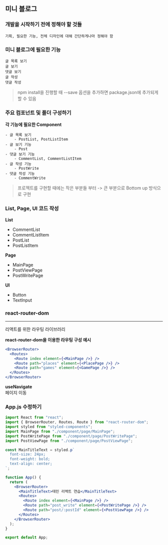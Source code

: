 ## 미니 블로그

### 개발을 시작하기 전에 정해야 할 것들

```
기획, 필요한 기능, 전체 디자인에 대해 간단하게나마 정해야 함
```

### 미니 블로그에 필요한 기능

```
글 목록 보기
글 보기
댓글 보기
글 작성
댓글 작성
```

> npm install을 진행할 때 --save 옵션을 추가하면 package.json에 추가되게 할 수 있음

### 주요 컴포넌트 및 폴더 구성하기

**각 기능에 필요한 Component**

```
- 글 목록 보기
    - PostList, PostListItem
- 글 보기 기능
    - Post
- 댓글 보기 기능
    - CommentList, CommentListItem
- 글 작성 기능
    - PostWrite
- 댓글 작성 기능
    - CommentWrite
```

> 프로젝트를 구현할 때에는 작은 부분들 부터 -> 큰 부분으로 Bottom up 방식으로 구현

### List, Page, UI 코드 작성

**List**

- CommentList
- CommentListItem
- PostList
- PostListItem

**Page**

- MainPage
- PostViewPage
- PostWritePage

**UI**

- Button
- TextInput

### react-router-dom

---

리액트를 위한 라우팅 라이브러리

**react-router-dom을 이용한 라우팅 구성 예시**

```jsx
<BrowserRouter>
  <Routes>
    <Route index element={<MainPage />} />
    <Route path="places" element={<PlacePage />} />
    <Route path="games" element={<GamePage />} />
  </Routes>
</BrowserRouter>
```

**useNavigate**  
페이지 이동

### App.js 수정하기

```jsx
import React from "react";
import { BrowserRouter, Routes, Route } from "react-router-dom";
import styled from "styled-components";
import MainPage from "./component/page/MainPage";
import PostWritePage from "./component/page/PostWritePage";
import PostViewPage from "./component/page/PostViewPage";

const MainTitleText = styled.p`
  font-size: 24px;
  font-weight: bold;
  text-align: center;
`;

function App() {
  return (
    <BrowserRouter>
      <MainTitleText>태민 리액트 연습</MainTitleText>
      <Routes>
        <Route index element={<MainPage />} />
        <Route path="post_write" element={<PostWritePage />} />
        <Route path="post/:postId" element={<PostViewPage />} />
      </Routes>
    </BrowserRouter>
  );
}

export default App;
```
